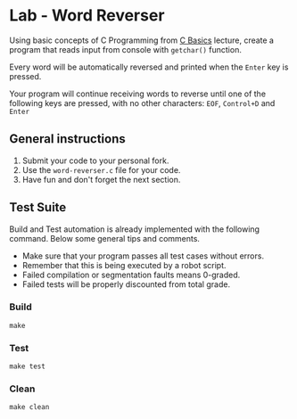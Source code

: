 Lab - Word Reverser
===================
Using basic concepts of C Programming from [C Basics](http://talks.obedmr.com) lecture,
create a program that reads input from console with `getchar()` function.

Every word will be automatically reversed and printed when the `Enter` key is pressed.

Your program will continue receiving words to reverse until one of the following keys are pressed, with no other characters:
`EOF`, `Control+D` and `Enter`


General instructions
--------------------
1. Submit your code to your personal fork.
2. Use the  `word-reverser.c` file for your code.
3. Have fun and don't forget the next section.


Test Suite
----------
Build and Test automation is already implemented with the following command. Below some general tips and comments.

- Make sure that your program passes all test cases without errors.
- Remember that this is being executed by a robot script.
- Failed compilation or segmentation faults means 0-graded.
- Failed tests will be properly discounted from total grade.

### Build
```
make
```

### Test
```
make test
```

### Clean 
```
make clean
```
